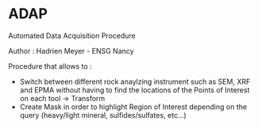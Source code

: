 # ADAP
Automated Data Acquisition Procedure


Author : Hadrien Meyer - ENSG Nancy

Procedure that allows to :
- Switch between different rock anaylzing instrument such as SEM, XRF and EPMA without having to find the
  locations of the Points of Interest on each tool -> Transform
- Create Mask in order to highlight Region of Interest depending on the query (heavy/light mineral, sulfides/sulfates, etc...)
